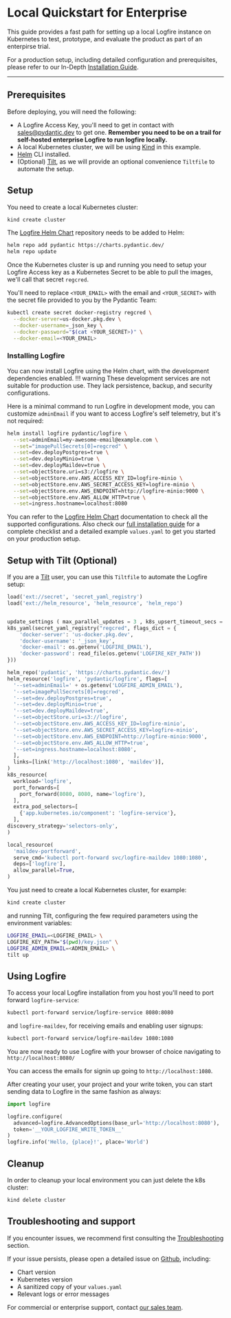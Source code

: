 # Local Quickstart for Enterprise

This guide provides a fast path for setting up a local Logfire instance on Kubernetes to test, prototype, and evaluate the product
as part of an enterpirse trial.

For a production setup, including detailed configuration and prerequisites, please refer to our In-Depth [Installation Guide](./installation.md).

---

## Prerequisites

Before deploying, you will need the following:

- A Logfire Access Key, you'll need to get in contact with [sales@pydantic.dev](mailto:sales@pydantic.dev) to get one. **Remember you need to be on a trail for self-hosted enterprise Logfire to run logfire locally.**
- A local Kubernetes cluster, we will be using [Kind](https://kind.sigs.k8s.io/) in this example.
- [Helm](https://helm.sh) CLI installed.
- (Optional) [Tilt](https://tilt.dev/), as we will provide an optional convenience `Tiltfile` to automate the setup.

## Setup

You need to create a local Kubernetes cluster:

```bash
kind create cluster
```

The [Logfire Helm Chart](https://github.com/pydantic/logfire-helm-chart) repository needs to be added to Helm:

```bash
helm repo add pydantic https://charts.pydantic.dev/
helm repo update
```

Once the Kubernetes cluster is up and running you need to setup your Logfire Access key as a Kubernetes Secret to be able to pull the images, we'll call that secret `regcred`.

You'll need to replace `<YOUR_EMAIL>` with the email and `<YOUR_SECRET>` with the secret file provided to you by the Pydantic Team:

```bash
kubectl create secret docker-registry regcred \
  --docker-server=us-docker.pkg.dev \
  --docker-username=_json_key \
  --docker-password="$(cat <YOUR_SECRET>)" \
  --docker-email=<YOUR_EMAIL>
```

### Installing Logfire

You can now install Logfire using the Helm chart, with the development dependencies enabled.
!!! warning
    These development services are not suitable for production use. They lack persistence, backup, and security configurations.

Here is a minimal command to run Logfire in development mode, you can customize `adminEmail` if you want to access Logfire's self telemetry, but it's not required:

```bash
helm install logfire pydantic/logfire \
  --set=adminEmail=my-awesome-email@example.com \
  --set="imagePullSecrets[0]=regcred" \
  --set=dev.deployPostgres=true \
  --set=dev.deployMinio=true \
  --set=dev.deployMaildev=true \
  --set=objectStore.uri=s3://logfire \
  --set=objectStore.env.AWS_ACCESS_KEY_ID=logfire-minio \
  --set=objectStore.env.AWS_SECRET_ACCESS_KEY=logfire-minio \
  --set=objectStore.env.AWS_ENDPOINT=http://logfire-minio:9000 \
  --set=objectStore.env.AWS_ALLOW_HTTP=true \
  --set=ingress.hostname=localhost:8080
```

You can refer to the [Logfire Helm Chart](https://github.com/pydantic/logfire-helm-chart) documentation to check all the supported configurations.
Also check our [full installation guide](./installation.md) for a complete checklist and a detailed example `values.yaml` to get you started on your production setup.

## Setup with Tilt (Optional)

If you are a [Tilt](https://tilt.dev/) user, you can use this `Tiltfile` to automate the Logfire setup:

```python title="Tiltfile"
load('ext://secret', 'secret_yaml_registry')
load('ext://helm_resource', 'helm_resource', 'helm_repo')


update_settings ( max_parallel_updates = 3 , k8s_upsert_timeout_secs = 600 , suppress_unused_image_warnings = None )
k8s_yaml(secret_yaml_registry("regcred", flags_dict = {
    'docker-server': 'us-docker.pkg.dev',
    'docker-username': '_json_key',
    'docker-email': os.getenv('LOGFIRE_EMAIL'),
    'docker-password': read_file(os.getenv('LOGFIRE_KEY_PATH'))
}))

helm_repo('pydantic', 'https://charts.pydantic.dev/')
helm_resource('logfire', 'pydantic/logfire', flags=[
  '--set=adminEmail=' + os.getenv('LOGFIRE_ADMIN_EMAIL'),
  '--set=imagePullSecrets[0]=regcred',
  '--set=dev.deployPostgres=true',
  '--set=dev.deployMinio=true',
  '--set=dev.deployMaildev=true',
  '--set=objectStore.uri=s3://logfire',
  '--set=objectStore.env.AWS_ACCESS_KEY_ID=logfire-minio',
  '--set=objectStore.env.AWS_SECRET_ACCESS_KEY=logfire-minio',
  '--set=objectStore.env.AWS_ENDPOINT=http://logfire-minio:9000',
  '--set=objectStore.env.AWS_ALLOW_HTTP=true',
  '--set=ingress.hostname=localhost:8080',
  ],
  links=[link('http://localhost:1080', 'maildev')],
)
k8s_resource(
  workload='logfire',
  port_forwards=[
    port_forward(8080, 8080, name='logfire'),
  ],
  extra_pod_selectors=[
    {'app.kubernetes.io/component': 'logfire-service'},
  ],
discovery_strategy='selectors-only',
)

local_resource(
  'maildev-portforward',
  serve_cmd='kubectl port-forward svc/logfire-maildev 1080:1080',
  deps=['logfire'],
  allow_parallel=True,
)
```

You just need to create a local Kubernetes cluster, for example:

```bash
kind create cluster
```

and running Tilt, configuring the few required parameters using the environment variables:

```bash
LOGFIRE_EMAIL=<LOGFIRE_EMAIL> \
LOGFIRE_KEY_PATH="$(pwd)/key.json" \
LOGFIRE_ADMIN_EMAIL=<ADMIN_EMAIL> \
tilt up
```

## Using Logfire

To access your local Logfire installation from you host you'll need to port forward `logfire-service`:

```bash
kubectl port-forward service/logfire-service 8080:8080
```

and `logfire-maildev`, for receiving emails and enabling user signups:

```bash
kubectl port-forward service/logfire-maildev 1080:1080
```

You are now ready to use Logfire with your browser of choice navigating to `http://localhost:8080/`

You can access the emails for signin up going to `http://localhost:1080`.

After creating your user, your project and your write token, you can start sending data to Logfire in the same fashion as always:

```python
import logfire

logfire.configure(
  advanced=logfire.AdvancedOptions(base_url='http://localhost:8080'),
  token='__YOUR_LOGFIRE_WRITE_TOKEN__'
)
logfire.info('Hello, {place}!', place='World')
```

## Cleanup

In order to cleanup your local environment you can just delete the k8s cluster:

```bash
kind delete cluster
```

## Troubleshooting and support

If you encounter issues, we recommend first consulting the [Troubleshooting](./troubleshooting.md) section.

If your issue persists, please open a detailed issue on [Github](https://github.com/pydantic/logfire-helm-chart/issues), including:

* Chart version
* Kubernetes version
* A sanitized copy of your ```values.yaml```
* Relevant logs or error messages

For commercial or enterprise support, contact [our sales team](mailto:sales@pydantic.dev).
